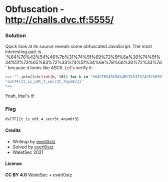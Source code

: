 # Obfuscation - http://challs.dvc.tf:5555/

### Solution

Quick look at its source reveals some obfuscated JavaScript. The most interesting part is '%64%76%43%54%46%7b%31%74%5f%69%73%5f%6e%30%74%5f%34%5f%73%65%63%72%33%74%5f%34%6e%79%6d%30%72%33%7d' because it looks like ASCII.
Let's verify it:

```bash
>>> "".join([chr(int(b, 16)) for b in "%64%76%43%54%46%7b%31%74%5f%69%73%5f%6e%30%74%5f%34%5f%73%65%63%72%33%74%5f%34%6e%79%6d%30%72%33%7d"[1:].split("%")])
'dvCTF{1t_is_n0t_4_secr3t_4nym0r3}'
>>>
```

Yeah, that's it!

### Flag
`dvCTF{1t_is_n0t_4_secr3t_4nym0r3}`

#### Credits

- Writeup by [everl0stz](https://ctftime.org/user/85858)
- Solved by [everl0stz](https://ctftime.org/user/85858)
- WaletSec 2021

#### License

**CC BY 4.0** WaletSec + everl0stz
